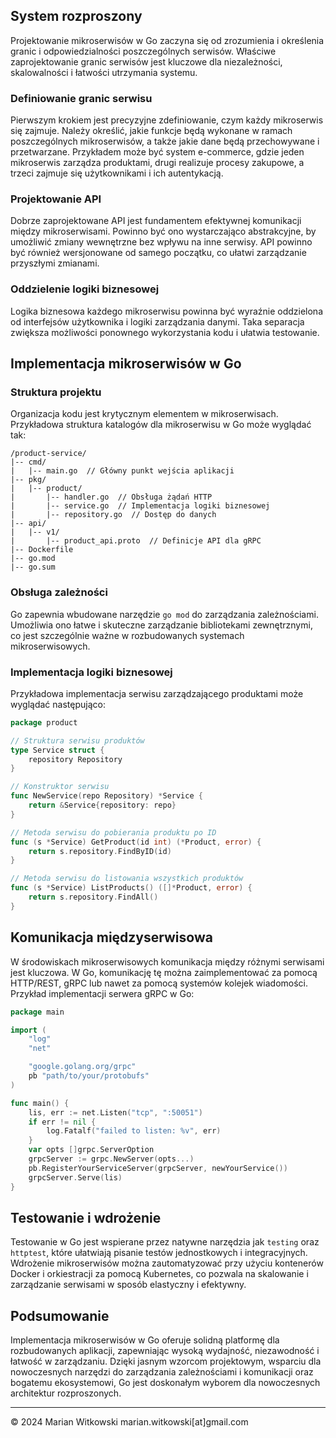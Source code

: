 ## System rozproszony

Projektowanie mikroserwisów w Go zaczyna się od zrozumienia i określenia granic i odpowiedzialności poszczególnych serwisów. Właściwe zaprojektowanie granic serwisów jest kluczowe dla niezależności, skalowalności i łatwości utrzymania systemu.

### Definiowanie granic serwisu

Pierwszym krokiem jest precyzyjne zdefiniowanie, czym każdy mikroserwis się zajmuje. Należy określić, jakie funkcje będą wykonane w ramach poszczególnych mikroserwisów, a także jakie dane będą przechowywane i przetwarzane. Przykładem może być system e-commerce, gdzie jeden mikroserwis zarządza produktami, drugi realizuje procesy zakupowe, a trzeci zajmuje się użytkownikami i ich autentykacją.

### Projektowanie API

Dobrze zaprojektowane API jest fundamentem efektywnej komunikacji między mikroserwisami. Powinno być ono wystarczająco abstrakcyjne, by umożliwić zmiany wewnętrzne bez wpływu na inne serwisy. API powinno być również wersjonowane od samego początku, co ułatwi zarządzanie przyszłymi zmianami.

### Oddzielenie logiki biznesowej

Logika biznesowa każdego mikroserwisu powinna być wyraźnie oddzielona od interfejsów użytkownika i logiki zarządzania danymi. Taka separacja zwiększa możliwości ponownego wykorzystania kodu i ułatwia testowanie.

## Implementacja mikroserwisów w Go

### Struktura projektu

Organizacja kodu jest krytycznym elementem w mikroserwisach. Przykładowa struktura katalogów dla mikroserwisu w Go może wyglądać tak:

```
/product-service/
|-- cmd/
|   |-- main.go  // Główny punkt wejścia aplikacji
|-- pkg/
|   |-- product/
|       |-- handler.go  // Obsługa żądań HTTP
|       |-- service.go  // Implementacja logiki biznesowej
|       |-- repository.go  // Dostęp do danych
|-- api/
|   |-- v1/
|       |-- product_api.proto  // Definicje API dla gRPC
|-- Dockerfile
|-- go.mod
|-- go.sum
```

### Obsługa zależności

Go zapewnia wbudowane narzędzie `go mod` do zarządzania zależnościami. Umożliwia ono łatwe i skuteczne zarządzanie bibliotekami zewnętrznymi, co jest szczególnie ważne w rozbudowanych systemach mikroserwisowych.

### Implementacja logiki biznesowej

Przykładowa implementacja serwisu zarządzającego produktami może wyglądać następująco:

```go
package product

// Struktura serwisu produktów
type Service struct {
    repository Repository
}

// Konstruktor serwisu
func NewService(repo Repository) *Service {
    return &Service{repository: repo}
}

// Metoda serwisu do pobierania produktu po ID
func (s *Service) GetProduct(id int) (*Product, error) {
    return s.repository.FindByID(id)
}

// Metoda serwisu do listowania wszystkich produktów
func (s *Service) ListProducts() ([]*Product, error) {
    return s.repository.FindAll()
}
```

## Komunikacja międzyserwisowa

W środowiskach mikroserwisowych komunikacja między różnymi serwisami jest kluczowa. W Go, komunikację tę można zaimplementować za pomocą HTTP/REST, gRPC lub nawet za pomocą systemów kolejek wiadomości. Przykład implementacji serwera gRPC w Go:

```go
package main

import (
    "log"
    "net"

    "google.golang.org/grpc"
    pb "path/to/your/protobufs"
)

func main() {
    lis, err := net.Listen("tcp", ":50051")
    if err != nil {
        log.Fatalf("failed to listen: %v", err)
    }
    var opts []grpc.ServerOption
    grpcServer := grpc.NewServer(opts...)
    pb.RegisterYourServiceServer(grpcServer, newYourService())
    grpcServer.Serve(lis)
}
```

## Testowanie i wdrożenie

Testowanie w Go jest wspierane przez natywne narzędzia jak `testing` oraz `httptest`, które ułatwiają pisanie testów jednostkowych i integracyjnych. Wdrożenie mikroserwisów można zautomatyzować przy użyciu kontenerów Docker i orkiestracji za pomocą Kubernetes, co pozwala na skalowanie i zarządzanie serwisami w sposób elastyczny i efektywny.

## Podsumowanie

Implementacja mikroserwisów w Go oferuje solidną platformę dla rozbudowanych aplikacji, zapewniając wysoką wydajność, niezawodność i łatwość w zarządzaniu. Dzięki jasnym wzorcom projektowym, wsparciu dla nowoczesnych narzędzi do zarządzania zależnościami i komunikacji oraz bogatemu ekosystemowi, Go jest doskonałym wyborem dla nowoczesnych architektur rozproszonych.

---
© 2024 Marian Witkowski marian.witkowski[at]gmail.com